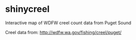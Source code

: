 # shinycreel
Interactive map of WDFW creel count data from Puget Sound

Creel data from: http://wdfw.wa.gov/fishing/creel/puget/
